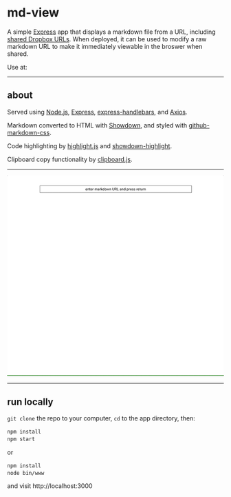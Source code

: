 # md-view

A simple [Express](https://expressjs.com/) app that displays a markdown file from a URL, including [shared Dropbox URLs](https://help.dropbox.com/files-folders/share/view-only-access). When deployed, it can be used to modify a raw markdown URL to make it immediately viewable in the broswer when shared. 

Use at: 

----

## about

Served using [Node.js](https://nodejs.org/), [Express](https://expressjs.com/), [express-handlebars](https://github.com/ericf/express-handlebars), and [Axios](https://github.com/axios/axios). 

Markdown converted to HTML with [Showdown](http://showdownjs.com/), and styled with [github-markdown-css](https://github.com/sindresorhus/github-markdown-css).

Code highlighting by [highlight.js](https://highlightjs.org/) and [showdown-highlight](https://github.com/Bloggify/showdown-highlight). 

Clipboard copy functionality by [clipboard.js](https://clipboardjs.com/).

----

![md-view](/public/images/md-view-sc-640-opt.gif)

----
## run locally

`git clone` the repo to your computer, `cd` to the app directory, then:

```bash
npm install
npm start
```
or
```bash
npm install
node bin/www
```
and visit http://localhost:3000